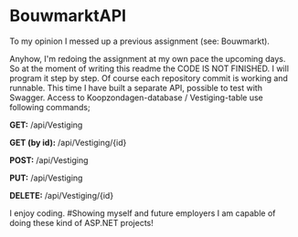 # BouwmarktAPI

To my opinion I messed up a previous assignment (see: Bouwmarkt).

Anyhow, I'm redoing the assignment at my own pace the upcoming days. So at the moment of writing this readme the CODE IS NOT FINISHED.
I will program it step by step. Of course each repository commit is working and runnable. This time I have built a separate API, possible to test with Swagger. Access to Koopzondagen-database / Vestiging-table use following commands;

<b>GET:</b>
/api/Vestiging

<b>GET (by id):</b>
/api/Vestiging/{id}

<b>POST:</b>
/api/Vestiging

<b>PUT:</b>
/api/Vestiging

<b>DELETE:</b>
/api/Vestiging/{id}

I enjoy coding. #Showing myself and future employers I am capable of doing these kind of ASP.NET projects!
